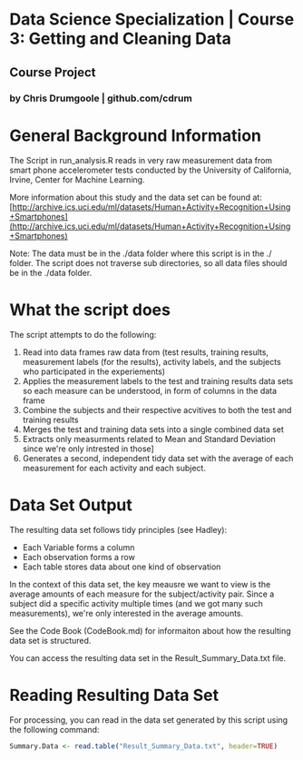# Data Science Specialization | Course 3: Getting and Cleaning Data
## Course Project
### by Chris Drumgoole | github.com/cdrum

General Background Information
==============================

The Script in run_analysis.R reads in very raw measurement data from smart phone accelerometer tests conducted by the University of California, Irvine, Center for Machine Learning.

More information about this study and the data set can be found at:
[http://archive.ics.uci.edu/ml/datasets/Human+Activity+Recognition+Using+Smartphones](http://archive.ics.uci.edu/ml/datasets/Human+Activity+Recognition+Using+Smartphones)

Note: The data must be in the ./data folder where this script is in the ./ folder. The script does not traverse sub directories, so all data files should be in the ./data folder.

What the script does
====================

The script attempts to do the following:

1. Read into data frames raw data from (test results, training results, measurement labels (for the results), activity labels, and the subjects who participated in the experiements)
2. Applies the measurement labels to the test and training results data sets so each measure can be understood, in form of columns in the data frame
3. Combine the subjects and their respective acvitives to both the test and training results
4. Merges the test and training data sets into a single combined data set
5. Extracts only measurments related to Mean and Standard Deviation since we're only intrested in those]
6. Generates a second, independent tidy data set with the average of each measurement for each activity and each subject.

Data Set Output
===============
The resulting data set follows tidy principles (see Hadley):
- Each Variable forms a column
- Each observation forms a row
- Each table stores data about one kind of observation

In the context of this data set, the key meausre we want to view is the average amounts of each measure for the subject/activity pair. Since a subject did a specific activity multiple times (and we got many such measurements), we're only interested in the average amounts. 

See the Code Book (CodeBook.md) for informaiton about how the resulting data set is structured.

You can access the resulting data set in the Result_Summary_Data.txt file.

Reading Resulting Data Set
==========================

For processing, you can read in the data set generated by this script using the following command:

```R
Summary.Data <- read.table("Result_Summary_Data.txt", header=TRUE)
```
